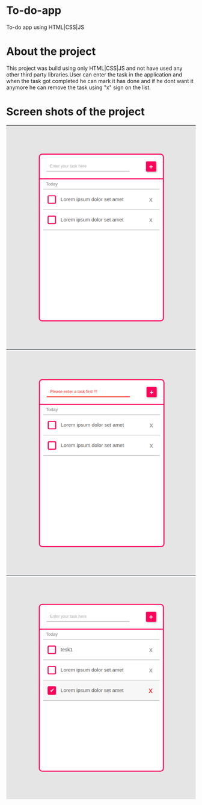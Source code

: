 # To-do-app
To-do app using HTML|CSS|JS

# About the project 
This project was build using only HTML|CSS|JS and not have used any other third party libraries.User can enter the task in the application and when the task got completed he can mark it has done and if he dont want it anymore he can remove the task using "x" sign on the list.

# Screen shots of the project
![Screenshot](to-do-app_1.png)
![Screenshot](to-do-app_2.png)
![Screenshot](to-do-app_3.png)


